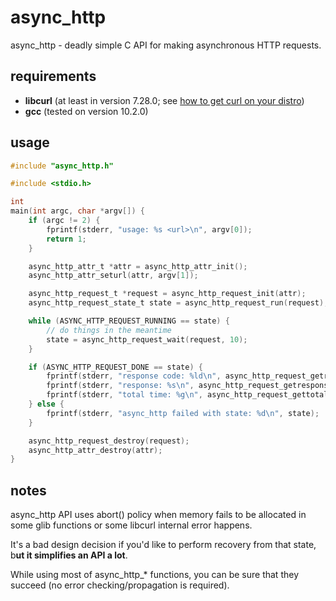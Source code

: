 # async_http

async_http - deadly simple C API for making asynchronous HTTP requests.

## requirements

- **libcurl** (at least in version 7.28.0; see [how to get curl on your distro](https://ec.haxx.se/get-curl/get-curl-linux))
- **gcc** (tested on version 10.2.0)

## usage

```c
#include "async_http.h"

#include <stdio.h>

int
main(int argc, char *argv[]) {
    if (argc != 2) {
        fprintf(stderr, "usage: %s <url>\n", argv[0]);
        return 1;
    }

    async_http_attr_t *attr = async_http_attr_init();
    async_http_attr_seturl(attr, argv[1]);

    async_http_request_t *request = async_http_request_init(attr);
    async_http_request_state_t state = async_http_request_run(request);

    while (ASYNC_HTTP_REQUEST_RUNNING == state) {
        // do things in the meantime
        state = async_http_request_wait(request, 10);
    }

    if (ASYNC_HTTP_REQUEST_DONE == state) {
        fprintf(stderr, "response code: %ld\n", async_http_request_getresponsecode(request));
        fprintf(stderr, "response: %s\n", async_http_request_getresponse(request));
        fprintf(stderr, "total time: %g\n", async_http_request_gettotaltime(request));
    } else {
        fprintf(stderr, "async_http failed with state: %d\n", state);
    }

    async_http_request_destroy(request);
    async_http_attr_destroy(attr);
}

```

## notes

async_http API uses abort() policy when memory fails to be allocated in some glib functions or some libcurl internal error happens.

It's a bad design decision if you'd like to perform recovery from that state, b**ut it simplifies an API a lot**.

While using most of async_http_* functions, you can be sure that they succeed (no error checking/propagation is required).
